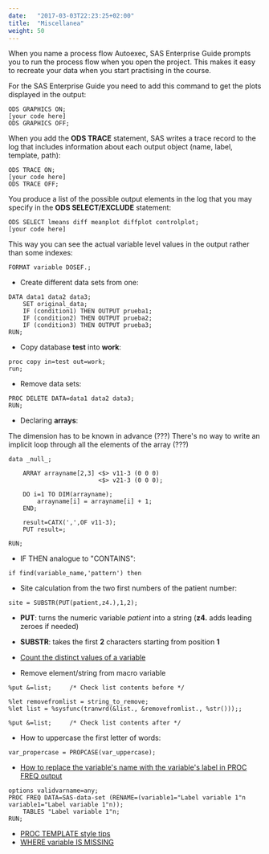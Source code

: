 ```yaml
---
date:   "2017-03-03T22:23:25+02:00"
title:  "Miscellanea"
weight: 50
---
```


When you name a process flow Autoexec, SAS Enterprise Guide prompts you to run the process flow when you open the project. This makes it easy to recreate your data when you start practising in the course.

For the SAS Enterprise Guide you need to add this command to get the plots displayed in the output:

```
ODS GRAPHICS ON;
[your code here]
ODS GRAPHICS OFF;
```

When you add the **ODS TRACE** statement, SAS writes a trace record to the log that includes information about each output object (name, label, template, path):

``` 
ODS TRACE ON;
[your code here]
ODS TRACE OFF;
```

You produce a list of the possible output elements in the log that you may specify in the **ODS SELECT/EXCLUDE** statement:

```
ODS SELECT lmeans diff meanplot diffplot controlplot;
[your code here]
```

This way you can see the actual variable level values in the output rather than some indexes:

```
FORMAT variable DOSEF.;
```

* Create different data sets from one:

```
DATA data1 data2 data3;
	SET original_data;
	IF (condition1) THEN OUTPUT prueba1;
	IF (condition2) THEN OUTPUT prueba2;
	IF (condition3) THEN OUTPUT prueba3;
RUN;
```

* Copy database **test** into **work**:

```
proc copy in=test out=work;
run;
```

* Remove data sets:

```
PROC DELETE DATA=data1 data2 data3;
RUN;
```

* Declaring **arrays**:

The dimension has to be known in advance (???)
There's no way to write an implicit loop through all the elements of the array (???)

```
data _null_;

	ARRAY arrayname[2,3] <$> v11-3 (0 0 0)
	                     <$> v21-3 (0 0 0);
                             
	DO i=1 TO DIM(arrayname);
		arrayname[i] = arrayname[i] + 1;
	END;

	result=CATX(',',OF v11-3);
	PUT result=;

RUN;
```

* IF THEN analogue to "CONTAINS":

```
if find(variable_name,'pattern') then
```

* Site calculation from the two first numbers of the patient number:

```
site = SUBSTR(PUT(patient,z4.),1,2);
```

* **PUT**: turns the numeric variable *patient* into a string (**z4.** adds leading zeroes if needed)
* **SUBSTR**: takes the first **2** characters starting from position **1**

* [Count the distinct values of a variable](http://support.sas.com/kb/36/898.html)

* Remove element/string from macro variable 

```
%put &=list;     /* Check list contents before */

%let removefromlist = string_to_remove;
%let list = %sysfunc(tranwrd(&list., &removefromlist., %str()));;

%put &=list;     /* Check list contents after */
```

* How to uppercase the first letter of words:

```
var_propercase = PROPCASE(var_uppercase);
```

* [How to replace the variable's name with the variable's label in PROC FREQ output](http://support.sas.com/kb/23/350.html)

```
options validvarname=any;
PROC FREQ DATA=SAS-data-set (RENAME=(variable1="Label variable 1"n variable1="Label variable 1"n));
	TABLES "Label variable 1"n;
RUN;
```

* [PROC TEMPLATE style tips](https://support.sas.com/rnd/base/ods/scratch/styles-tips.pdf)
* [WHERE variable IS MISSING](http://www.sascommunity.org/wiki/Tips:Use_IS_MISSING_and_IS_NULL_with_Numeric_or_Character_Variables)